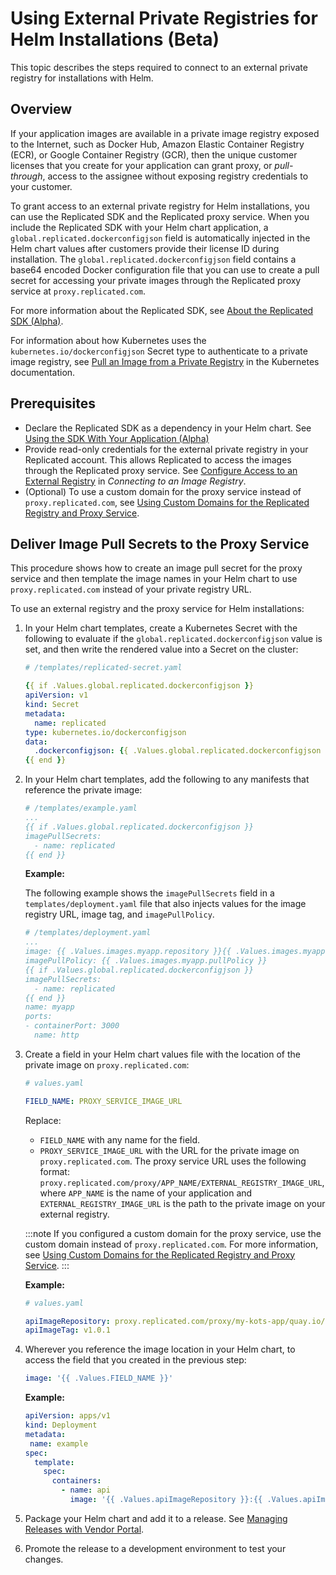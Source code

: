 # Using External Private Registries for Helm Installations (Beta)

This topic describes the steps required to connect to an external private registry for installations with Helm.

## Overview

If your application images are available in a private image registry exposed to the Internet, such as Docker Hub, Amazon Elastic Container Registry (ECR), or Google Container Registry (GCR), then the unique customer licenses that you create for your application can grant proxy, or _pull-through_, access to the assignee without exposing registry credentials to your customer.

To grant access to an external private registry for Helm installations, you can use the Replicated SDK and the Replicated proxy service. When you include the Replicated SDK with your Helm chart application, a `global.replicated.dockerconfigjson` field is automatically injected in the Helm chart values after customers provide their license ID during installation. The `global.replicated.dockerconfigjson` field contains a base64 encoded Docker configuration file that you can use to create a pull secret for accessing your private images through the Replicated proxy service at `proxy.replicated.com`.

For more information about the Replicated SDK, see [About the Replicated SDK (Alpha)](https://deploy-preview-1200--replicated-docs.netlify.app/vendor/replicated-sdk-overview).

For information about how Kubernetes uses the `kubernetes.io/dockerconfigjson` Secret type to authenticate to a private image registry, see [Pull an Image from a Private Registry](https://kubernetes.io/docs/tasks/configure-pod-container/pull-image-private-registry/) in the Kubernetes documentation.

## Prerequisites

* Declare the Replicated SDK as a dependency in your Helm chart. See [Using the SDK With Your Application (Alpha)](https://deploy-preview-1200--replicated-docs.netlify.app/vendor/replicated-sdk-using)
* Provide read-only credentials for the external private registry in your Replicated account. This allows Replicated to access the images through the Replicated proxy service. See [Configure Access to an External Registry](packaging-private-images#configure-access-to-an-external-registry) in _Connecting to an Image Registry_.
* (Optional) To use a custom domain for the proxy service instead of `proxy.replicated.com`, see [Using Custom Domains for the Replicated Registry and Proxy Service](custom-domains).
## Deliver Image Pull Secrets to the Proxy Service

This procedure shows how to create an image pull secret for the proxy service and then template the image names in your Helm chart to use `proxy.replicated.com` instead of your private registry URL.

To use an external registry and the proxy service for Helm installations:

1. In your Helm chart templates, create a Kubernetes Secret with the following to evaluate if the `global.replicated.dockerconfigjson` value is set, and then write the rendered value into a Secret on the cluster:

   ```yaml
   # /templates/replicated-secret.yaml

   {{ if .Values.global.replicated.dockerconfigjson }}
   apiVersion: v1
   kind: Secret
   metadata:
     name: replicated
   type: kubernetes.io/dockerconfigjson
   data:
     .dockerconfigjson: {{ .Values.global.replicated.dockerconfigjson }}
   {{ end }}
   ```

1. In your Helm chart templates, add the following to any manifests that reference the private image:

   ```yaml
   # /templates/example.yaml
   ...
   {{ if .Values.global.replicated.dockerconfigjson }}
   imagePullSecrets:
     - name: replicated
   {{ end }}
   ```

   **Example:**

   The following example shows the `imagePullSecrets` field in a `templates/deployment.yaml` file that also injects values for the image registry URL, image tag, and `imagePullPolicy`.

    ```yaml
    # /templates/deployment.yaml
    ...
    image: {{ .Values.images.myapp.repository }}{{ .Values.images.myapp.tag }}
    imagePullPolicy: {{ .Values.images.myapp.pullPolicy }}
    {{ if .Values.global.replicated.dockerconfigjson }}
    imagePullSecrets:
      - name: replicated
    {{ end }}
    name: myapp
    ports:
    - containerPort: 3000
      name: http
    ``` 

1. Create a field in your Helm chart values file with the location of the private image on `proxy.replicated.com`:

   ```yaml
   # values.yaml

   FIELD_NAME: PROXY_SERVICE_IMAGE_URL
   ```
   Replace:
   * `FIELD_NAME` with any name for the field.
   * `PROXY_SERVICE_IMAGE_URL` with the URL for the private image on `proxy.replicated.com`.
      The proxy service URL uses the following format: `proxy.replicated.com/proxy/APP_NAME/EXTERNAL_REGISTRY_IMAGE_URL`, where `APP_NAME` is the name of your application and `EXTERNAL_REGISTRY_IMAGE_URL` is the path to the private image on your external registry.

    :::note
    If you configured a custom domain for the proxy service, use the custom domain instead of `proxy.replicated.com`. For more information, see [Using Custom Domains for the Replicated Registry and Proxy Service](custom-domains).
    :::

   **Example:**

   ```yaml
   # values.yaml

   apiImageRepository: proxy.replicated.com/proxy/my-kots-app/quay.io/my-org/api
   apiImageTag: v1.0.1
   ```

1. Wherever you reference the image location in your Helm chart, to access the field that you created in the previous step:

   ```yaml
   image: '{{ .Values.FIELD_NAME }}'
   ```

   **Example:**

   ```yaml
   apiVersion: apps/v1
   kind: Deployment
   metadata:
    name: example
   spec:
     template:
       spec:
         containers:
           - name: api
             image: '{{ .Values.apiImageRepository }}:{{ .Values.apiImageTag }}'
   ```

1. Package your Helm chart and add it to a release. See [Managing Releases with Vendor Portal](releases-creating-releases).

1. Promote the release to a development environment to test your changes.